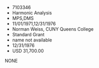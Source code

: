 * 7103346
* Harmonic Analysis
* MPS,DMS
* 11/01/1971,12/31/1976
* Norman Weiss, CUNY Queens College
* Standard Grant
*   name not available
* 12/31/1976
* USD 31,700.00

NONE